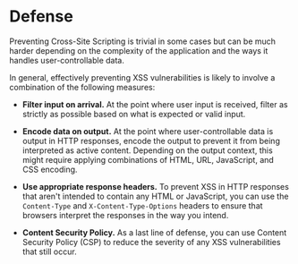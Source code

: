 # Defense

Preventing Cross-Site Scripting is trivial in some cases but can be much harder depending on the complexity of the application and the ways it handles user-controllable data.

In general, effectively preventing XSS vulnerabilities is likely to involve a combination of the following measures:

- **Filter input on arrival.** At the point where user input is received, filter as strictly as possible based on what is expected or valid input.

- **Encode data on output.** At the point where user-controllable data is output in HTTP responses, encode the output to prevent it from being interpreted as active content. Depending on the output context, this might require applying combinations of HTML, URL, JavaScript, and CSS encoding.

- **Use appropriate response headers.** To prevent XSS in HTTP responses that aren't intended to contain any HTML or JavaScript, you can use the ```Content-Type``` and ```X-Content-Type-Options``` headers to ensure that browsers interpret the responses in the way you intend.

- **Content Security Policy.** As a last line of defense, you can use Content Security Policy (CSP) to reduce the severity of any XSS vulnerabilities that still occur.
